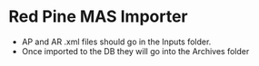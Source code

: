 # Red Pine MAS Importer

 - AP and AR .xml files should go in the Inputs folder.
 - Once imported to the DB they will go into the Archives folder
